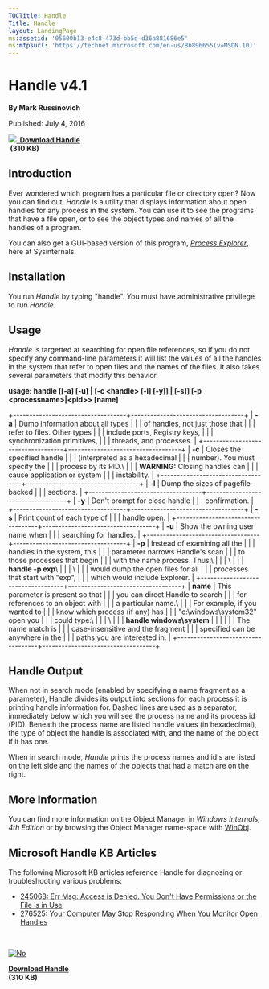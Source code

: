 ```yaml
--- 
TOCTitle: Handle
Title: Handle
layout: LandingPage
ms:assetid: '05600b13-e4c8-473d-bb5d-d36a881686e5'
ms:mtpsurl: 'https://technet.microsoft.com/en-us/Bb896655(v=MSDN.10)'
---
```


Handle v4.1
===========

**By Mark Russinovich**

Published: July 4, 2016

**[![](/media/landing/sysinternals/download_sm.png)
 Download
Handle](https://download.sysinternals.com/files/handle.zip)  
 (310 KB)**


## Introduction

Ever wondered which program has a particular file or directory open? Now
you can find out. *Handle* is a utility that displays information about
open handles for any process in the system. You can use it to see the
programs that have a file open, or to see the object types and names of
all the handles of a program.

You can also get a GUI-based version of this program, [*Process Explorer*](process-explorer.md),
here at Sysinternals.  

## Installation

You run *Handle* by typing "handle". You must have administrative
privilege to run *Handle*.  

## Usage

*Handle* is targetted at searching for open file references, so if you
do not specify any command-line parameters it will list the values of
all the handles in the system that refer to open files and the names of
the files. It also takes several parameters that modify this behavior.

**usage: handle \[\[-a\] \[-u\] | \[-c &lt;handle&gt; \[-l\] \[-y\]\] |
\[-s\]\] \[-p &lt;processname&gt;|&lt;pid&gt;&gt; \[name\]**

+-----------------------------------+-----------------------------------+
| **-a**                            | Dump information about all types  |
|                                   | of handles, not just those that   |
|                                   | refer to files. Other types       |
|                                   | include ports, Registry keys,     |
|                                   | synchronization primitives,       |
|                                   | threads, and processes.           |
+-----------------------------------+-----------------------------------+
| **-c**                            | Closes the specified handle       |
|                                   | (interpreted as a hexadecimal     |
|                                   | number). You must specify the     |
|                                   | process by its PID.\              |
|                                   | **WARNING:** Closing handles can  |
|                                   | cause application or system       |
|                                   | instability.                      |
+-----------------------------------+-----------------------------------+
| **-l**                            | Dump the sizes of pagefile-backed |
|                                   | sections.                         |
+-----------------------------------+-----------------------------------+
| **-y**                            | Don't prompt for close handle     |
|                                   | confirmation.                     |
+-----------------------------------+-----------------------------------+
| **-s**                            | Print count of each type of       |
|                                   | handle open.                      |
+-----------------------------------+-----------------------------------+
| **-u**                            | Show the owning user name when    |
|                                   | searching for handles.            |
+-----------------------------------+-----------------------------------+
| **-p**                            | Instead of examining all the      |
|                                   | handles in the system, this       |
|                                   | parameter narrows Handle's scan   |
|                                   | to those processes that begin     |
|                                   | with the name process. Thus:\     |
|                                   | \                                 |
|                                   | **handle -p exp**\                |
|                                   | \                                 |
|                                   | would dump the open files for all |
|                                   | processes that start with "exp",  |
|                                   | which would include Explorer.     |
+-----------------------------------+-----------------------------------+
| **name**                          | This parameter is present so that |
|                                   | you can direct Handle to search   |
|                                   | for references to an object with  |
|                                   | a particular name.\               |
|                                   | For example, if you wanted to     |
|                                   | know which process (if any) has   |
|                                   | "c:\\windows\\system32" open you  |
|                                   | could type:\                      |
|                                   | \                                 |
|                                   | **handle windows\\system**        |
|                                   |                                   |
|                                   | The name match is                 |
|                                   | case-insensitive and the fragment |
|                                   | specified can be anywhere in the  |
|                                   | paths you are interested in.      |
+-----------------------------------+-----------------------------------+

## Handle Output

When not in search mode (enabled by specifying a name fragment as a
parameter), Handle divides its output into sections for each process it
is printing handle information for. Dashed lines are used as a
separator, immediately below which you will see the process name and its
process id (PID). Beneath the process name are listed handle values (in
hexadecimal), the type of object the handle is associated with, and the
name of the object if it has one.

When in search mode, *Handle* prints the process names and id's are
listed on the left side and the names of the objects that had a match
are on the right.  
  

## More Information

You can find more information on the Object Manager in *Windows
Internals, 4th Edition* or by browsing the Object Manager name-space
with
[WinObj](winobj.md).  
  

## Microsoft Handle KB Articles

The following Microsoft KB articles reference Handle for diagnosing or
troubleshooting various problems:

-   [245068: Err Msg: Access is Denied. You Don't Have Permissions or
    the File is in Use](http://support.microsoft.com/kb/245068)
-   [276525: Your Computer May Stop Responding When You Monitor Open
    Handles](http://support.microsoft.com/kb/276525)  
      

 

[![No](/media/landing/sysinternals/download_sm.png "Download")
](https://download.sysinternals.com/files/handle.zip)

[**Download Handle**  
](https://download.sysinternals.com/files/handle.zip)**(310 KB)**
